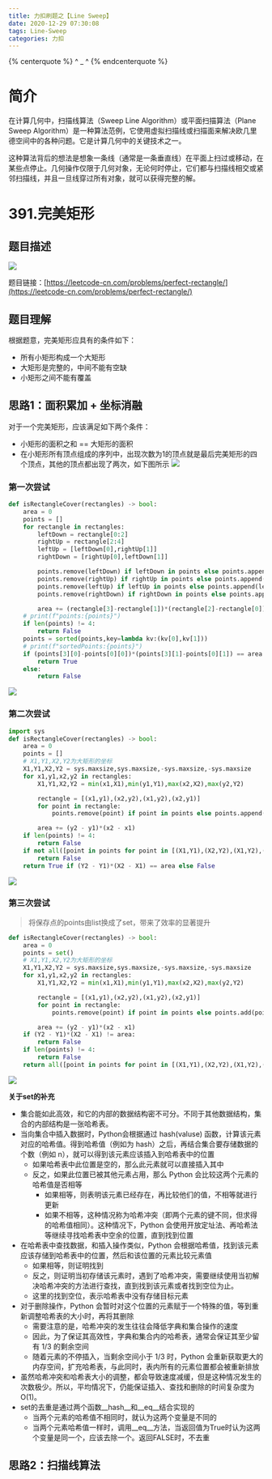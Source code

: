 ```yaml
---
title: 力扣刷题之【Line Sweep】
date: 2020-12-29 07:30:08
tags: Line-Sweep
categories: 力扣
---
```


{% centerquote %} ^ _ ^ {% endcenterquote %}
<!-- more -->

# 简介
在计算几何中，扫描线算法（Sweep Line Algorithm）或平面扫描算法（Plane Sweep Algorithm）是一种算法范例，它使用虚拟扫描线或扫描面来解决欧几里德空间中的各种问题。它是计算几何中的关键技术之一。

这种算法背后的想法是想象一条线（通常是一条垂直线）在平面上扫过或移动，在某些点停止。几何操作仅限于几何对象，无论何时停止，它们都与扫描线相交或紧邻扫描线，并且一旦线穿过所有对象，就可以获得完整的解。

# 391.完美矩形
## 题目描述
![](./力扣刷题之【Line-Sweep】/1.png)

题目链接：[https://leetcode-cn.com/problems/perfect-rectangle/](https://leetcode-cn.com/problems/perfect-rectangle/)

## 题目理解
根据题意，完美矩形应具有的条件如下：
- 所有小矩形构成一个大矩形
- 大矩形是完整的，中间不能有空缺
- 小矩形之间不能有覆盖

## 思路1：面积累加 + 坐标消融
对于一个完美矩形，应该满足如下两个条件：
- 小矩形的面积之和 == 大矩形的面积
- 在小矩形所有顶点组成的序列中，出现次数为1的顶点就是最后完美矩形的四个顶点，其他的顶点都出现了两次，如下图所示
![](./力扣刷题之【Line-Sweep】/2.png)

### 第一次尝试
```python
def isRectangleCover(rectangles) -> bool:
    area = 0
    points = []
    for rectangle in rectangles:
        leftDown = rectangle[0:2]
        rightUp = rectangle[2:4]
        leftUp = [leftDown[0],rightUp[1]]
        rightDown = [rightUp[0],leftDown[1]]

        points.remove(leftDown) if leftDown in points else points.append(leftDown)
        points.remove(rightUp) if rightUp in points else points.append(rightUp)
        points.remove(leftUp) if leftUp in points else points.append(leftUp)
        points.remove(rightDown) if rightDown in points else points.append(rightDown)

        area += (rectangle[3]-rectangle[1])*(rectangle[2]-rectangle[0])
    # print(f"points:{points}")
    if len(points) != 4:
        return False
    points = sorted(points,key=lambda kv:(kv[0],kv[1]))
    # print(f"sortedPoints:{points}")
    if (points[3][0]-points[0][0])*(points[3][1]-points[0][1]) == area:
        return True
    else:
        return False
```

![](./力扣刷题之【Line-Sweep】/3.png)

### 第二次尝试
```python
import sys
def isRectangleCover(rectangles) -> bool:
    area = 0
    points = []
    # X1,Y1,X2,Y2为大矩形的坐标
    X1,Y1,X2,Y2 = sys.maxsize,sys.maxsize,-sys.maxsize,-sys.maxsize
    for x1,y1,x2,y2 in rectangles:
        X1,Y1,X2,Y2 = min(x1,X1),min(y1,Y1),max(x2,X2),max(y2,Y2)

        rectangle = [(x1,y1),(x2,y2),(x1,y2),(x2,y1)]
        for point in rectangle:
            points.remove(point) if point in points else points.append(point)

        area += (y2 - y1)*(x2 - x1)
    if len(points) != 4:
        return False
    if not all([point in points for point in [(X1,Y1),(X2,Y2),(X1,Y2),(X2,Y1)]]):
        return False
    return True if (Y2 - Y1)*(X2 - X1) == area else False
```

![](./力扣刷题之【Line-Sweep】/4.png)


### 第三次尝试
> 将保存点的points由list换成了set，带来了效率的显著提升

```python
def isRectangleCover(rectangles) -> bool:
    area = 0
    points = set()
    # X1,Y1,X2,Y2为大矩形的坐标
    X1,Y1,X2,Y2 = sys.maxsize,sys.maxsize,-sys.maxsize,-sys.maxsize
    for x1,y1,x2,y2 in rectangles:
        X1,Y1,X2,Y2 = min(x1,X1),min(y1,Y1),max(x2,X2),max(y2,Y2)

        rectangle = [(x1,y1),(x2,y2),(x1,y2),(x2,y1)]
        for point in rectangle:
            points.remove(point) if point in points else points.add(point)

        area += (y2 - y1)*(x2 - x1)
    if (Y2 - Y1)*(X2 - X1) != area:
        return False
    if len(points) != 4:
        return False
    return all([point in points for point in [(X1,Y1),(X2,Y2),(X1,Y2),(X2,Y1)]])
```

![](./力扣刷题之【Line-Sweep】/5.png)

**关于set的补充**
- 集合能如此高效，和它的内部的数据结构密不可分。不同于其他数据结构，集合的内部结构是一张哈希表。
- 当向集合中插入数据时，Python会根据通过 hash(valuse) 函数，计算该元素对应的哈希值。得到哈希值（例如为 hash）之后，再结合集合要存储数据的个数（例如 n），就可以得到该元素应该插入到哈希表中的位置
  - 如果哈希表中此位置是空的，那么此元素就可以直接插入其中
  - 反之，如果此位置已被其他元素占用，那么 Python 会比较这两个元素的哈希值是否相等
    - 如果相等，则表明该元素已经存在，再比较他们的值，不相等就进行更新
    - 如果不相等，这种情况称为哈希冲突（即两个元素的键不同，但求得的哈希值相同）。这种情况下，Python 会使用开放定址法、再哈希法等继续寻找哈希表中空余的位置，直到找到位置
- 在哈希表中查找数据，和插入操作类似，Python 会根据哈希值，找到该元素应该存储到哈希表中的位置，然后和该位置的元素比较元素值
  - 如果相等，则证明找到
  - 反之，则证明当初存储该元素时，遇到了哈希冲突，需要继续使用当初解决哈希冲突的方法进行查找，直到找到该元素或者找到空位为止。 
  - 这里的找到空位，表示哈希表中没有存储目标元素
- 对于删除操作，Python 会暂时对这个位置的元素赋于一个特殊的值，等到重新调整哈希表的大小时，再将其删除
  - 需要注意的是，哈希冲突的发生往往会降低字典和集合操作的速度
  - 因此，为了保证其高效性，字典和集合内的哈希表，通常会保证其至少留有 1/3 的剩余空间
  - 随着元素的不停插入，当剩余空间小于 1/3 时，Python 会重新获取更大的内存空间，扩充哈希表，与此同时，表内所有的元素位置都会被重新排放
- 虽然哈希冲突和哈希表大小的调整，都会导致速度减缓，但是这种情况发生的次数极少。所以，平均情况下，仍能保证插入、查找和删除的时间复杂度为 O(1)。
- set的去重是通过两个函数__hash__和__eq__结合实现的
  - 当两个元素的哈希值不相同时，就认为这两个变量是不同的
  - 当两个元素哈希值一样时，调用__eq__方法，当返回值为True时认为这两个变量是同一个，应该去除一个。返回FALSE时，不去重

## 思路2：扫描线算法
